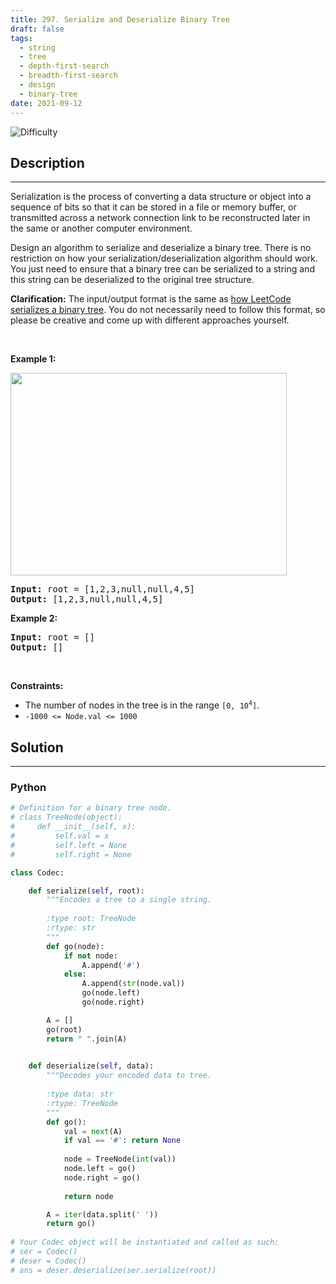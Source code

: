 ```yaml
---
title: 297. Serialize and Deserialize Binary Tree
draft: false
tags: 
  - string
  - tree
  - depth-first-search
  - breadth-first-search
  - design
  - binary-tree
date: 2021-09-12
---
```


![Difficulty](https://img.shields.io/badge/Difficulty-Hard-blue.svg)

## Description

---
<p>Serialization is the process of converting a data structure or object into a sequence of bits so that it can be stored in a file or memory buffer, or transmitted across a network connection link to be reconstructed later in the same or another computer environment.</p>

<p>Design an algorithm to serialize and deserialize a binary tree. There is no restriction on how your serialization/deserialization algorithm should work. You just need to ensure that a binary tree can be serialized to a string and this string can be deserialized to the original tree structure.</p>

<p><strong>Clarification:</strong> The input/output format is the same as <a href="https://support.leetcode.com/hc/en-us/articles/32442719377939-How-to-create-test-cases-on-LeetCode#h_01J5EGREAW3NAEJ14XC07GRW1A" target="_blank">how LeetCode serializes a binary tree</a>. You do not necessarily need to follow this format, so please be creative and come up with different approaches yourself.</p>

<p>&nbsp;</p>
<p><strong class="example">Example 1:</strong></p>
<img alt="" src="https://assets.leetcode.com/uploads/2020/09/15/serdeser.jpg" style="width: 442px; height: 324px;" />
<pre>
<strong>Input:</strong> root = [1,2,3,null,null,4,5]
<strong>Output:</strong> [1,2,3,null,null,4,5]
</pre>

<p><strong class="example">Example 2:</strong></p>

<pre>
<strong>Input:</strong> root = []
<strong>Output:</strong> []
</pre>

<p>&nbsp;</p>
<p><strong>Constraints:</strong></p>

<ul>
	<li>The number of nodes in the tree is in the range <code>[0, 10<sup>4</sup>]</code>.</li>
	<li><code>-1000 &lt;= Node.val &lt;= 1000</code></li>
</ul>


## Solution

---
### Python
``` py title='serialize-and-deserialize-binary-tree'
# Definition for a binary tree node.
# class TreeNode(object):
#     def __init__(self, x):
#         self.val = x
#         self.left = None
#         self.right = None

class Codec:

    def serialize(self, root):
        """Encodes a tree to a single string.
        
        :type root: TreeNode
        :rtype: str
        """
        def go(node):
            if not node:
                A.append('#')
            else:
                A.append(str(node.val))
                go(node.left)
                go(node.right)

        A = []
        go(root)
        return " ".join(A)
        

    def deserialize(self, data):
        """Decodes your encoded data to tree.
        
        :type data: str
        :rtype: TreeNode
        """
        def go():
            val = next(A)
            if val == '#': return None
            
            node = TreeNode(int(val))
            node.left = go()
            node.right = go()
            
            return node

        A = iter(data.split(' '))
        return go()
    
# Your Codec object will be instantiated and called as such:
# ser = Codec()
# deser = Codec()
# ans = deser.deserialize(ser.serialize(root))

```

